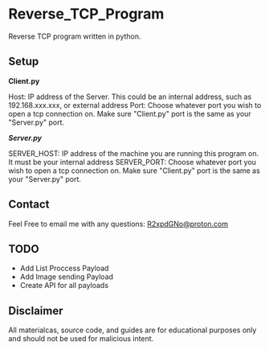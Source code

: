# Reverse_TCP_Program
Reverse TCP program written in python.

## Setup

**Client.py**

Host: IP address of the Server. This could be an internal address, such as 192.168.xxx.xxx, or external address
Port: Choose whatever port you wish to open a tcp connection on. Make sure "Client.py" port is the same as your "Server.py" port.

***Server.py***

SERVER_HOST: IP address of the machine you are running this program on. It must be your internal address
SERVER_PORT: Choose whatever port you wish to open a tcp connection on. Make sure "Client.py" port is the same as your "Server.py" port.

## Contact
Feel Free to email me with any questions:
R2xpdGNo@proton.com

## TODO
- Add List Proccess Payload
- Add Image sending Payload
- Create API for all payloads

## Disclaimer
All materialcas, source code, and guides are for educational purposes only and should not be used for malicious intent.
